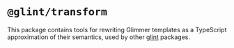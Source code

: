# `@glint/transform`

This package contains tools for rewriting Glimmer templates as a TypeScript approximation of their semantics, used by other [glint] packages.

[glint]: https://github.com/typed-ember/glint
